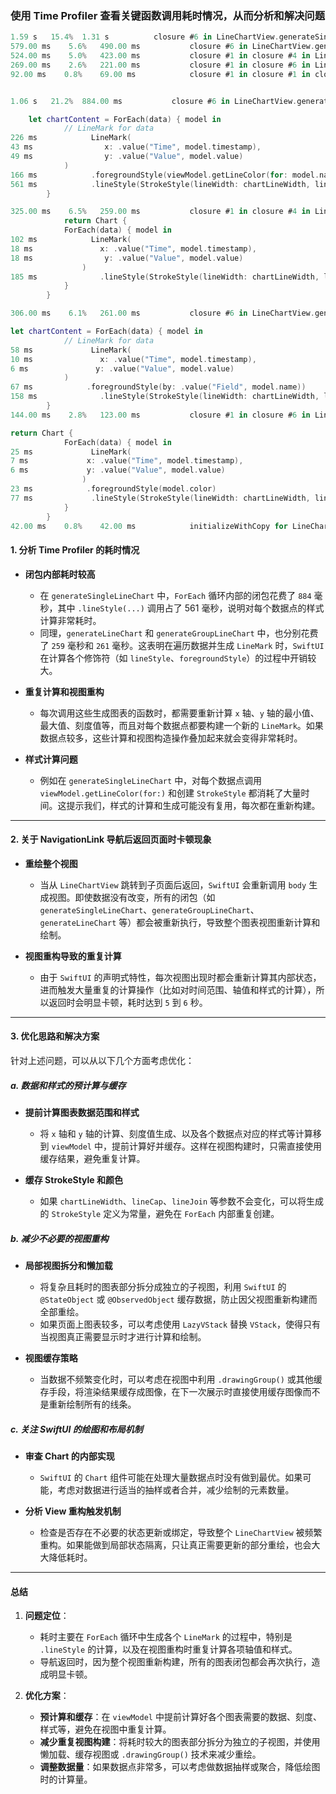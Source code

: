### 使用 Time Profiler 查看关键函数调用耗时情况，从而分析和解决问题

```swift
1.59 s   15.4%	1.31 s	 	    closure #6 in LineChartView.generateSingleLineChart(from:)
579.00 ms    5.6%	490.00 ms	 	    closure #6 in LineChartView.generateGroupLineChart(from:)
524.00 ms    5.0%	423.00 ms	 	    closure #1 in closure #4 in LineChartView.generateLineChart(from:)
269.00 ms    2.6%	221.00 ms	 	    closure #1 in closure #6 in LineChartView.generateOtherLineChart(from:)
92.00 ms    0.8%	69.00 ms	 	    closure #1 in closure #1 in closure #4 in LineChartView.ChartSectionView.body.getter


1.06 s   21.2%	884.00 ms	 	    closure #6 in LineChartView.generateSingleLineChart(from:)

	let chartContent = ForEach(data) { model in
            // LineMark for data
226 ms            LineMark(
43 ms                x: .value("Time", model.timestamp),
49 ms                y: .value("Value", model.value)
            )
166 ms            .foregroundStyle(viewModel.getLineColor(for: model.name))
561 ms            .lineStyle(StrokeStyle(lineWidth: chartLineWidth, lineCap: .round, lineJoin: .round))
        }

325.00 ms    6.5%	259.00 ms	 	    closure #1 in closure #4 in LineChartView.generateLineChart(from:)
			return Chart {
            ForEach(data) { model in
102 ms            LineMark(
18 ms               x: .value("Time", model.timestamp),
18 ms                y: .value("Value", model.value)
                )
185 ms              .lineStyle(StrokeStyle(lineWidth: chartLineWidth, lineCap: .round, lineJoin: .round))
            }
        }

306.00 ms    6.1%	261.00 ms	 	    closure #6 in LineChartView.generateGroupLineChart(from:)

let chartContent = ForEach(data) { model in
            // LineMark for data
58 ms             LineMark(
10 ms               x: .value("Time", model.timestamp),
6 ms               y: .value("Value", model.value)
            )
67 ms            .foregroundStyle(by: .value("Field", model.name))
158 ms              .lineStyle(StrokeStyle(lineWidth: chartLineWidth, lineCap: .round, lineJoin: .round))
        }
144.00 ms    2.8%	123.00 ms	 	    closure #1 in closure #6 in LineChartView.generateOtherLineChart(from:)

return Chart {
            ForEach(data) { model in
25 ms             LineMark(
7 ms             x: .value("Time", model.timestamp),
6 ms             y: .value("Value", model.value)
                )
23 ms            .foregroundStyle(model.color)
77 ms             .lineStyle(StrokeStyle(lineWidth: chartLineWidth, lineCap: .round, lineJoin: .round))
            }
        }
42.00 ms    0.8%	42.00 ms	 	    initializeWithCopy for LineChartData
```

#### 1. 分析 Time Profiler 的耗时情况

- **闭包内部耗时较高**  
  - 在 `generateSingleLineChart` 中，`ForEach` 循环内部的闭包花费了 `884` 毫秒，其中 `.lineStyle(...)` 调用占了 561 毫秒，说明对每个数据点的样式计算非常耗时。  
  - 同理，`generateLineChart` 和 `generateGroupLineChart` 中，也分别花费了 `259` 毫秒和 `261` 毫秒。这表明在遍历数据并生成 `LineMark` 时，`SwiftUI` 在计算各个修饰符（如 `lineStyle`、`foregroundStyle`）的过程中开销较大。

- **重复计算和视图重构**  
  - 每次调用这些生成图表的函数时，都需要重新计算 `x` 轴、`y` 轴的最小值、最大值、刻度值等，而且对每个数据点都要构建一个新的 `LineMark`。如果数据点较多，这些计算和视图构造操作叠加起来就会变得非常耗时。

- **样式计算问题**  
  - 例如在 `generateSingleLineChart` 中，对每个数据点调用 `viewModel.getLineColor(for:)` 和创建 `StrokeStyle` 都消耗了大量时间。这提示我们，样式的计算和生成可能没有复用，每次都在重新构建。

---

#### 2. 关于 NavigationLink 导航后返回页面时卡顿现象

- **重绘整个视图**  
  - 当从 `LineChartView` 跳转到子页面后返回，`SwiftUI` 会重新调用 `body` 生成视图。即使数据没有改变，所有的闭包（如 `generateSingleLineChart`、`generateGroupLineChart`、`generateLineChart` 等）都会被重新执行，导致整个图表视图重新计算和绘制。
  
- **视图重构导致的重复计算**  
  - 由于 `SwiftUI` 的声明式特性，每次视图出现时都会重新计算其内部状态，进而触发大量重复的计算操作（比如对时间范围、轴值和样式的计算），所以返回时会明显卡顿，耗时达到 `5` 到 `6` 秒。

---

#### 3. 优化思路和解决方案

针对上述问题，可以从以下几个方面考虑优化：

##### a. 数据和样式的预计算与缓存
- **提前计算图表数据范围和样式**  
  - 将 `x` 轴和 `y` 轴的计算、刻度值生成、以及各个数据点对应的样式等计算移到 `viewModel` 中，提前计算好并缓存。这样在视图构建时，只需直接使用缓存结果，避免重复计算。
  
- **缓存 StrokeStyle 和颜色**  
  - 如果 `chartLineWidth`、`lineCap`、`lineJoin` 等参数不会变化，可以将生成的 `StrokeStyle` 定义为常量，避免在 `ForEach` 内部重复创建。

##### b. 减少不必要的视图重构
- **局部视图拆分和懒加载**  
  - 将复杂且耗时的图表部分拆分成独立的子视图，利用 `SwiftUI` 的 `@StateObject` 或 `@ObservedObject` 缓存数据，防止因父视图重新构建而全部重绘。
  - 如果页面上图表较多，可以考虑使用 `LazyVStack` 替换 `VStack`，使得只有当视图真正需要显示时才进行计算和绘制。

- **视图缓存策略**  
  - 当数据不频繁变化时，可以考虑在视图中利用 `.drawingGroup()` 或其他缓存手段，将渲染结果缓存成图像，在下一次展示时直接使用缓存图像而不是重新绘制所有的线条。

##### c. 关注 SwiftUI 的绘图和布局机制
- **审查 Chart 的内部实现**  
  - `SwiftUI` 的 `Chart` 组件可能在处理大量数据点时没有做到最优。如果可能，考虑对数据进行适当的抽样或者合并，减少绘制的元素数量。
  
- **分析 View 重构触发机制**  
  - 检查是否存在不必要的状态更新或绑定，导致整个 `LineChartView` 被频繁重构。如果能做到局部状态隔离，只让真正需要更新的部分重绘，也会大大降低耗时。

---

#### 总结

1. **问题定位**：  
   - 耗时主要在 `ForEach` 循环中生成各个 `LineMark` 的过程中，特别是 `.lineStyle` 的计算，以及在视图重构时重复计算各项轴值和样式。
   - 导航返回时，因为整个视图重新构建，所有的图表闭包都会再次执行，造成明显卡顿。

2. **优化方案**：  
   - **预计算和缓存**：在 `viewModel` 中提前计算好各个图表需要的数据、刻度、样式等，避免在视图中重复计算。
   - **减少重复视图构建**：将耗时较大的图表部分拆分为独立的子视图，并使用懒加载、缓存视图或 `.drawingGroup()` 技术来减少重绘。
   - **调整数据量**：如果数据点非常多，可以考虑做数据抽样或聚合，降低绘图时的计算量。
 